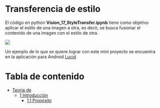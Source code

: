 # Transferencia de estilo

El código en python **Vision_17_StyleTransfer.ipynb** tiene como objetivo aplicar el estilo de una imagen a otra, es decir, se busca fusionar el contenido de una imagen con el estilo de otra. 

![](https://drive.google.com/file/d/1MtFF2GyrCyy4ipTP3jGCY4qUGFBtsASV/view?usp=sharing)


Un ejemplo de lo que se quiere lograr con este mini proyecto se encuentra en la aplicación para Android [Lucid](https://play.google.com/store/apps/details?id=com.doodle.doodle)



# Tabla de contenido

- [Teoria de](#requerimientos-del-sistema)
  * [1 Introducción](#1-introducción)
    + [1.1 Propósito](#11-propósito)
